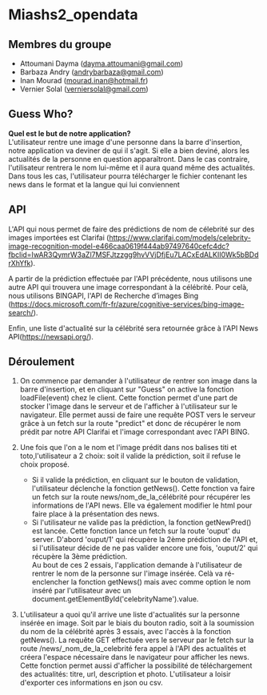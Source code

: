 # Miashs2_opendata

## Membres du groupe
- Attoumani Dayma (dayma.attoumani@gmail.com)
- Barbaza Andry (andrybarbaza@gmail.com)
- Inan Mourad (mourad.inan@hotmail.fr)
- Vernier Solal (verniersolal@gmail.com)

## Guess Who?

<b>Quel est le but de notre application?</b> <br>
L'utilisateur rentre une image d'une personne dans la barre d'insertion, notre application va deviner de qui il s'agit. Si elle a bien deviné, alors les actualités de la personne en question apparaîtront. Dans le cas contraire, l'utilisateur rentrera le nom lui-même et il aura quand même des actualités. Dans tous les cas, l'utilisateur pourra télécharger le fichier contenant les news dans le format et la langue qui lui conviennent

## API

L'API qui nous permet de faire des prédictions de nom de célebrité sur des images importées est Clarifai (https://www.clarifai.com/models/celebrity-image-recognition-model-e466caa0619f444ab97497640cefc4dc?fbclid=IwAR3QymrW3aZl7MSFJtzzgg9hvVVjDfjEu7LACxEdALKII0Wk5bBDdrXhYfk).

A partir de la prédiction effectuée par l'API précédente, nous utilisons une autre API qui trouvera une image correspondant à la célébrité. Pour celà, nous utilisons BINGAPI, l'API de Recherche d’images Bing (https://docs.microsoft.com/fr-fr/azure/cognitive-services/bing-image-search/).

Enfin, une liste d'actualité sur la célébrité sera retournée grâce à l'API News API(https://newsapi.org/).

## Déroulement

1. On commence par demander à l'utilisateur de rentrer son image dans la barre d'insertion, et en cliquant sur "Guess" on active la fonction loadFile(event) chez le client. Cette fonction permet d'une part de stocker l'image dans le serveur et de l'afficher à l'utilisateur sur le navigateur. Elle permet aussi de faire une requête POST vers le serveur grâce à un fetch sur la route "predict" et donc de récupérer le nom prédit par notre API Clarifai et l'image correspondant avec l'API BING.

2. Une fois que l'on a le nom et l'image prédit dans nos balises titi et toto,l'utilisateur a 2 choix: soit il valide la prédiction, soit il refuse le choix proposé.
    - Si il valide la prédiction, en cliquant sur le bouton de validation, l'utilisateur déclenche la fonction getNews(). Cette fonction va faire un fetch sur la route news/nom_de_la_célébrité pour récupérer les informations de l'API news. Elle va également modifier le html pour faire place à la présentation des news. 
    - Si l'utilisateur ne valide pas la prédiction, la fonction getNewPred() est lancée. Cette fonction lance un fetch sur la route 'ouput' du server. D'abord 'ouput/1' qui récupère la 2ème prédiction de l'API et, si l'utilisateur décide de ne pas valider encore une fois, 'ouput/2' qui récupère la 3ème prédiction. 
    <br>Au bout de ces 2 essais, l'application demande à l'utilisateur de rentrer le nom de la personne sur l'image insérée. Celà va ré-enclencher la fonction getNews() mais avec comme option le nom inséré par l'utilisateur avec un document.getElementById('celebrityName').value. 

3. L'utilisateur a quoi qu'il arrive une liste d'actualités sur la personne insérée en image. Soit par le biais du bouton radio, soit à la soumission du nom de la célébrité après 3 essais, avec l'accès à la fonction getNews(). La requête GET effectuée vers le serveur par le fetch sur la route /news/_nom_de_la_celebrité fera appel à l'API des actualités et créera l'espace nécessaire dans le navigateur pour afficher les news.  <br> Cette fonction permet aussi d'afficher la possibilité de téléchargement des actualités: titre, url, description et photo. L'utilisateur a loisir d'exporter ces informations en json ou csv.


